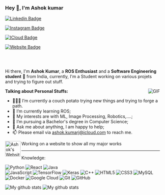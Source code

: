 ### Hey 👋, I'm Ashok kumar

[![Linkedin Badge](https://img.shields.io/badge/-ashok_kumar-blue?style=flat-square&logo=Linkedin&logoColor=white&link=www.linkedin.com/in/ashok--kumar)](www.linkedin.com/in/ashok--kumar)

[![Instagram Badge](https://img.shields.io/badge/-ashok_kumar-purple?style=flat-square&logo=instagram&logoColor=white&link=https://www.instagram.com/regatte00/)](https://www.instagram.com/regatte00/)

[![ICloud Badge](https://img.shields.io/badge/-ashok.kumarj@icloud.com-gray?style=flat-square&logo=apple&logoColor=white&link=mailto:ashok.kumarj@icloud.com)](mailto:ashok.kumarj@icloud.com)

[![Website Badge](https://img.shields.io/badge/-resume-black?style=flat-square)](https://regatte.github.io/RESUME)

<br />
<br />

Hi there, I'm **Ashok Kumar**, a **ROS Enthusiast** and a **Software Engineering student** 🚀 from India, currently, I'm a Student working on various projets and trying to figure out stuff.


  <img align="right" alt="GIF" src="https://i.pinimg.com/originals/e4/26/70/e426702edf874b181aced1e2fa5c6cde.gif" />

**Talking about Personal Stuffs:**

- 👨🏽‍💻 I’m currently a couch potato trying new things and trying to forge a path.
- 🌱 I’m currently learning ROS; 
- 🤔 My interests are with ML, Image Processing, Robotics,....;
- 💼 I’m pursuing a Bachelor's degree in Computer Science;
- 💬 Ask me about anything, I am happy to help;
- 📫 Please email via ashok.kumarj@icloud.com to reach me.


<a href="https://regatte.github.io/N-O-N-C-E/index.html">
  <img align="left" alt="Ashok's Website" width="50px" src="https://img.shields.io/badge/-NONCE-black?style=flat-square" />
</a> 
Working on a website to show all my major works

____________________________________________________

Knowledge:

![Python](https://img.shields.io/badge/-Python-black?style=flat-square&logo=Python)
![React](https://img.shields.io/badge/-Flutter-black?style=flat-square&logo=Flutter)
![Java](https://img.shields.io/badge/-java-E34A86?style=flat-square&logo=java)  
![JavaScript](https://img.shields.io/badge/-JavaScript-black?style=flat-square&logo=javascript)
![TensorFlow](https://img.shields.io/badge/-TensorFlow-black?style=flat-square&logo=TensorFlow)
![Keras](https://img.shields.io/badge/-Keras-black?style=flat-square&logo=Keras)
![C++](https://img.shields.io/badge/-C++-00599C?style=flat-square&logo=c)
![HTML5](https://img.shields.io/badge/-HTML5-E34F26?style=flat-square&logo=html5&logoColor=white)
![CSS3](https://img.shields.io/badge/-CSS3-1572B6?style=flat-square&logo=css3)
![MySQL](https://img.shields.io/badge/-MySQL-black?style=flat-square&logo=mysql)
![Docker](https://img.shields.io/badge/-Docker-black?style=flat-square&logo=docker)
![Google Cloud](https://img.shields.io/badge/Google%20Cloud-black?style=flat-square&logo=google-cloud)
![Git](https://img.shields.io/badge/-Git-black?style=flat-square&logo=git)
![GitHub](https://img.shields.io/badge/-GitHub-181717?style=flat-square&logo=github)


![My github stats](https://github-readme-stats.vercel.app/api?username=REGATTE&hide=TeX&layout=compact&theme=dracula&count_private=true)
![My github stats](https://github-readme-stats.vercel.app/api/top-langs/?username=REGATTE&hide=TeX&layout=compact&theme=dracula&count_private=true)
